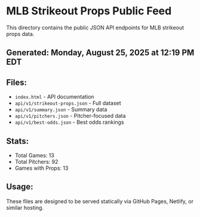 # MLB Strikeout Props Public Feed

This directory contains the public JSON API endpoints for MLB strikeout props data.

## Generated: Monday, August 25, 2025 at 12:19 PM EDT

## Files:
- `index.html` - API documentation
- `api/v1/strikeout-props.json` - Full dataset
- `api/v1/summary.json` - Summary data
- `api/v1/pitchers.json` - Pitcher-focused data  
- `api/v1/best-odds.json` - Best odds rankings

## Stats:
- Total Games: 13
- Total Pitchers: 92
- Games with Props: 13

## Usage:
These files are designed to be served statically via GitHub Pages, Netlify, or similar hosting.
